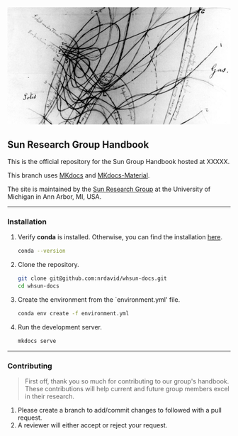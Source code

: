 <img src='docs/assets/maxwell.jpg'>

## Sun Research Group Handbook

This is the official repository for the Sun Group Handbook hosted at XXXXX.

This branch uses [MKdocs](https://www.mkdocs.org/) and [MKdocs-Material](https://squidfunk.github.io/mkdocs-material/).

The site is maintained by the [Sun Research Group](https://whsunresearch.group/) at the University of Michigan in Ann Arbor, MI, USA.

---
### Installation
1. Verify **conda** is installed. Otherwise, you can find the installation [here](https://conda.io/projects/conda/en/latest/user-guide/install/index.html).
    ```sh
    conda --version
    ```

2. Clone the repository.
    ```sh
    git clone git@github.com:nrdavid/whsun-docs.git
    cd whsun-docs
    ```

3. Create the environment from the `environment.yml' file.
    ```sh
    conda env create -f environment.yml
    ```

4. Run the development server.
    ```sh
    mkdocs serve
    ```

---
### Contributing

> First off, thank you so much for contributing to our group's handbook. These contributions will help current and future group members excel in their research.

1. Please create a branch to add/commit changes to followed with a pull request.
2. A reviewer will either accept or reject your request.